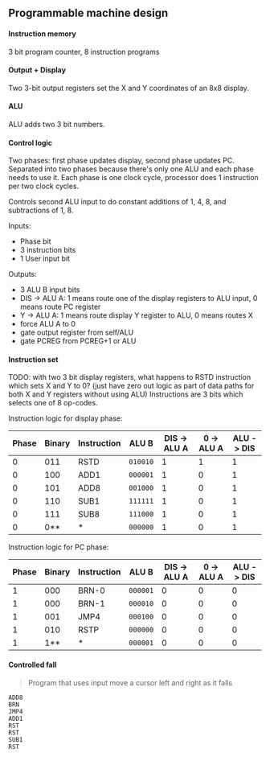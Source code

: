 ## Programmable machine design

#### Instruction memory
3 bit program counter, 8 instruction programs

#### Output + Display
Two 3-bit output registers set the X and Y coordinates of an 8x8 display. 

#### ALU
ALU adds two 3 bit numbers.

#### Control logic
Two phases: first phase updates display, second phase updates PC. Separated into two phases because there's only one ALU and each phase needs to use it. Each phase is one clock cycle, processor does 1 instruction per two clock cycles.

Controls second ALU input to do constant additions of 1, 4, 8, and subtractions of 1, 8. 

Inputs:

- Phase bit
- 3 instruction bits
- 1 User input bit

Outputs: 
- 3 ALU B input bits
- DIS -> ALU A: 1 means route one of the display registers to ALU input, 0 means route PC register
- Y -> ALU A: 1 means route display Y register to ALU, 0 means routes X
- force ALU A to 0
- gate output register from self/ALU
- gate PCREG from PCREG+1 or ALU


#### Instruction set
TODO: with two 3 bit display registers, what happens to RSTD instruction which sets X and Y to 0?
(just have zero out logic as part of data paths for both X and Y registers without using ALU)
Instructions are 3 bits which selects one of 8 op-codes.

Instruction logic for display phase:

| Phase | Binary | Instruction | ALU B        | DIS -> ALU A | 0 -> ALU A | ALU -> DIS |
| ----- | ------ | ----------- | ------------ | ------------ | ---------- | ---------- |
| 0     | 011    | RSTD        | ```010010``` | 1            | 1          | 1          |
| 0     | 100    | ADD1        | ```000001``` | 1            | 0          | 1          |
| 0     | 101    | ADD8        | ```001000``` | 1            | 0          | 1          |
| 0     | 110    | SUB1        | ```111111``` | 1            | 0          | 1          |
| 0     | 111    | SUB8        | ```111000``` | 1            | 0          | 1          |
| 0     | 0**    | *           | ```000000``` | 1            | 0          | 1          |

Instruction logic for PC phase:

| Phase | Binary | Instruction | ALU B        | DIS -> ALU A | 0 -> ALU A | ALU -> DIS |
| ----- | ------ | ----------- | ------------ | ------------ | ---------- | ---------- |
| 1     | 000    | BRN-0       | ```000001``` | 0            | 0          | 0          |
| 1     | 000    | BRN-1       | ```000010``` | 0            | 0          | 0          |
| 1     | 001    | JMP4        | ```000100``` | 0            | 0          | 0          |
| 1     | 010    | RSTP        | ```000000``` | 0            | 0          | 0          |
| 1     | 1**    | *           | ```000001``` | 0            | 0          | 0          |

#### Controlled fall
> Program that uses input move a cursor left and right as it falls

```
ADD8
BRN
JMP4
ADD1
RST
RST
SUB1
RST
```
